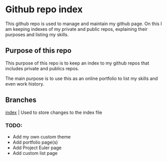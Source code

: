 # Github repo index

This github repo is used to manage and maintain my github page. On this I am keeping indexes of my private and public repos, explaining their purposes and listing my skills.

## Purpose of this repo

This purpose of this repo is to keep an index to my github repos that includes private and publics repos.

The main purpose is to use this as an online portfolio to list my skills and even work history.

## Branches

[index](https://github.com/abigail-lucas/abigail-lucas.github.io/tree/index) | Used to store changes to the index file

### TODO:

- Add my own custom theme
- Add portfolio page(s)
- Add Project Euler page
- Add custom list page
